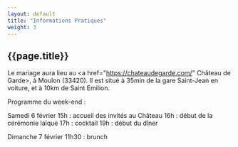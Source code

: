 ```yaml
---
layout: default
title: "Informations Pratiques"
weight: 3
---
```


## {{page.title}}


Le mariage aura lieu au <a href="https://chateaudegarde.com/" Château de Garde>, à Moulon (33420). Il est situé à 35min de la gare Saint-Jean en voiture, et à 10km de Saint Emilion.
  
Programme du week-end :

Samedi 6 février
15h : accueil des invités au Château
16h : début de la cérémonie laïque
17h : cocktail
19h : début du dîner
 
Dimanche 7 février
11h30 : brunch
